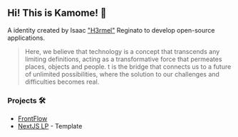 ## Hi! This is Kamome! 🪽

A identity created by Isaac ["H3rmel"](https://github.com/h3rmel) Reginato to develop open-source applications.

> Here, we believe that technology is a concept that transcends any limiting definitions, acting as a transformative force that permeates places, objects and people. t is the bridge that connects us to a future of unlimited possibilities, where the solution to our challenges and difficulties becomes real.

### Projects 🛠️

- [FrontFlow](https://github.com/k4mome/front-flow)
- [NextJS LP](https://github.com/k4mome/next-lp-template) - Template
